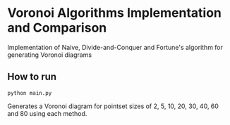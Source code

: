 # Voronoi Algorithms Implementation and Comparison

Implementation of Naive, Divide-and-Conquer and Fortune's algorithm for generating Voronoi diagrams

## How to run

```
python main.py
```

Generates a Voronoi diagram for pointset sizes of 2, 5, 10, 20, 30, 40, 60 and 80 using each method.